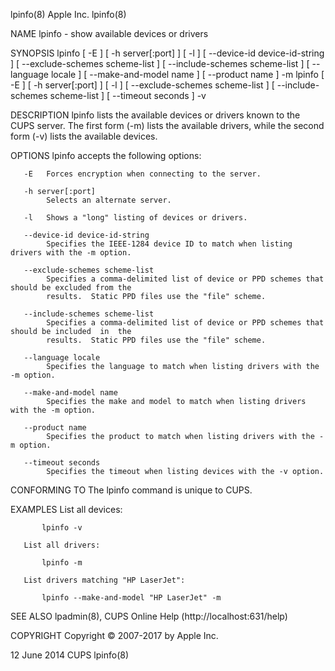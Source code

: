lpinfo(8)                                     Apple Inc.                                     lpinfo(8)

NAME
       lpinfo - show available devices or drivers

SYNOPSIS
       lpinfo  [ -E ] [ -h server[:port] ] [ -l ] [ --device-id device-id-string ] [ --exclude-schemes
       scheme-list ] [ --include-schemes scheme-list ] [ --language locale ] [ --make-and-model name ]
       [ --product name ] -m
       lpinfo [ -E ] [ -h server[:port] ] [ -l ] [ --exclude-schemes scheme-list ] [ --include-schemes
       scheme-list ] [ --timeout seconds ] -v

DESCRIPTION
       lpinfo lists the available devices or drivers known to the CUPS server.  The  first  form  (-m)
       lists the available drivers, while the second form (-v) lists the available devices.

OPTIONS
       lpinfo accepts the following options:

       -E   Forces encryption when connecting to the server.

       -h server[:port]
            Selects an alternate server.

       -l   Shows a "long" listing of devices or drivers.

       --device-id device-id-string
            Specifies the IEEE-1284 device ID to match when listing drivers with the -m option.

       --exclude-schemes scheme-list
            Specifies a comma-delimited list of device or PPD schemes that should be excluded from the
            results.  Static PPD files use the "file" scheme.

       --include-schemes scheme-list
            Specifies a comma-delimited list of device or PPD schemes that should be included  in  the
            results.  Static PPD files use the "file" scheme.

       --language locale
            Specifies the language to match when listing drivers with the -m option.

       --make-and-model name
            Specifies the make and model to match when listing drivers with the -m option.

       --product name
            Specifies the product to match when listing drivers with the -m option.

       --timeout seconds
            Specifies the timeout when listing devices with the -v option.

CONFORMING TO
       The lpinfo command is unique to CUPS.

EXAMPLES
       List all devices:

           lpinfo -v

       List all drivers:

           lpinfo -m

       List drivers matching "HP LaserJet":

           lpinfo --make-and-model "HP LaserJet" -m

SEE ALSO
       lpadmin(8), CUPS Online Help (http://localhost:631/help)

COPYRIGHT
       Copyright © 2007-2017 by Apple Inc.

12 June 2014                                     CUPS                                        lpinfo(8)
